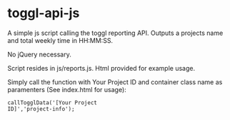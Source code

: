 # toggl-api-js

A simple js script calling the toggl reporting API. Outputs a projects name and total weekly time in HH:MM:SS.

No jQuery necessary. 

Script resides in js/reports.js. Html provided for example usage.

Simply call the function with Your Project ID and container class name as paramenters (See index.html for usage):

<code js>callTogglData('[Your Project ID]','project-info');</code>
